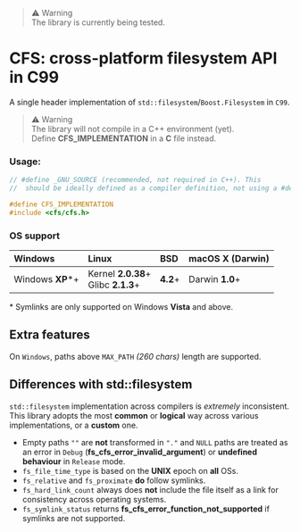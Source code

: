 > ⚠️ Warning<br>
> The library is currently being tested.

# CFS: cross-platform filesystem API in C99

A single header implementation of `std::filesystem`/`Boost.Filesystem` in `C99`.

> ⚠️ Warning<br>
> The library will not compile in a C++ environment (yet).<br>
> Define **CFS_IMPLEMENTATION** in a **C** file instead.

### Usage:

```c++
// #define _GNU_SOURCE (recommended, not required in C++). This
//  should be ideally defined as a compiler definition, not using a #define. 

#define CFS_IMPLEMENTATION
#include <cfs/cfs.h>
```

### OS support

| Windows          | Linux                                   | BSD      | macOS X (Darwin) |
|:-----------------|:----------------------------------------|:---------|:-----------------|
| Windows **XP***+ | Kernel **2.0.38**+<br/>Glibc **2.1.3**+ | **4.2**+ | Darwin **1.0**+  |

\* Symlinks are only supported on Windows **Vista** and above.

## Extra features

On `Windows`, paths above `MAX_PATH` *(260 chars)* length are supported.

## Differences with std::filesystem

`std::filesystem` implementation across compilers is *extremely* inconsistent. This
library adopts the most **common** or **logical** way across various implementations,
or a **custom** one.

 - Empty paths `""` are **not** transformed in `"."` and `NULL` paths are treated as 
   an error in `Debug` (**fs_cfs_error_invalid_argument**) or **undefined behaviour** in
   `Release` mode.
 - `fs_file_time_type` is based on the **UNIX** epoch on **all** OSs.
 - `fs_relative` and `fs_proximate` **do** follow symlinks.
 - `fs_hard_link_count` always does **not** include the file itself as a link for
   consistency across operating systems.
 - `fs_symlink_status` returns **fs_cfs_error_function_not_supported** if symlinks
   are not supported.